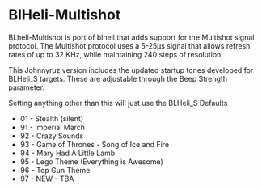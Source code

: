 # BlHeli-Multishot
BLheli-Multishot is port of blheli that adds support for the Multishot signal protocol.  The Multishot protocol uses a 5-25µs signal that allows refresh rates of up to 32 KHz, while maintaining 240 steps of resolution.

This Johnnyruz version includes the updated startup tones developed for BLHeli_S targets. These are adjustable through the Beep Strength parameter.

Setting anything other than this will just use the BLHeli_S Defaults
* 01 - Stealth (silent)
* 91 - Imperial March
* 92 - Crazy Sounds
* 93 - Game of Thrones - Song of Ice and Fire
* 94 - Mary Had A Little Lamb
* 95 - Lego Theme (Everything is Awesome)
* 96 - Top Gun Theme
* 97 - NEW - TBA
